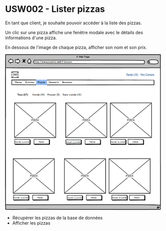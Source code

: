 # USW002 - Lister pizzas

En tant que client, je souhaite pouvoir accéder à la liste des pizzas.

Un clic sur une pizza affiche une fenêtre modale avec le détails des informations d'une pizza.

En dessous de l'image de chaque pizza, afficher son nom et son prix.

![](images/usw002.png)

- Récupérer les pizzas de la base de données
- Afficher les pizzas
